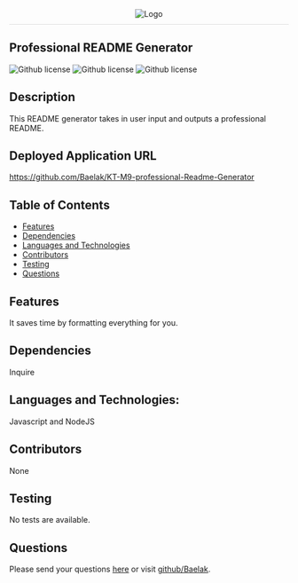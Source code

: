 
  <div style="display: flex; justify-content: center; border-bottom: 1px solid #ddd; padding-bottom: 10px; margin-bottom: 20px;">
  <img src="../generatedQR.png" alt="Logo" style="max-height: 200px; max-width: 200px;">
</div>
   
## Professional README Generator

![Github license](https://img.shields.io/badge/license-MIT-green.svg) ![Github license](https://img.shields.io/badge/license-Boost1.0-green.svg) ![Github license](https://img.shields.io/badge/license-BSD2-green.svg)
## Description
This README generator takes in user input and outputs a professional README.
## Deployed Application URL
https://github.com/Baelak/KT-M9-professional-Readme-Generator
## Table of Contents
* [Features](#features)
* [Dependencies](#dependencies)
* [Languages and Technologies](#languages-and-technologies)
* [Contributors](#contributors)
* [Testing](#testing)
* [Questions](#questions)
## Features
It saves time by formatting everything for you.
## Dependencies
Inquire
## Languages and Technologies:
Javascript and NodeJS
## Contributors
None
## Testing
No tests are available.
## Questions
Please send your questions [here](mailto:teklemichaelkaleab@gmail.com?subject=[GitHub]%20Dev%20Connect) or visit [github/Baelak](https://github.com/Baelak).
